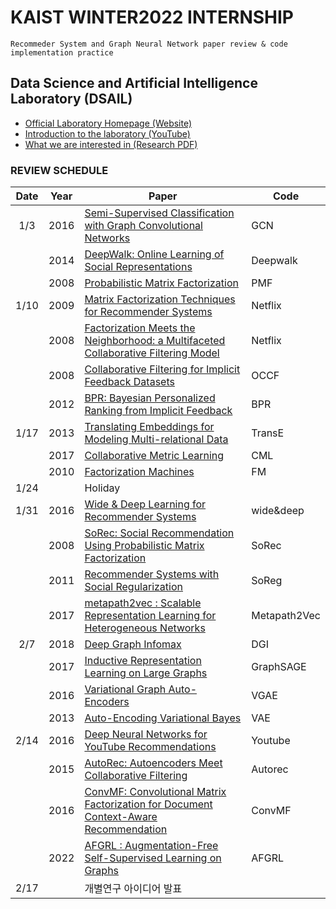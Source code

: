# KAIST WINTER2022 INTERNSHIP
    Recommeder System and Graph Neural Network paper review & code implementation practice
## Data Science and Artificial Intelligence Laboratory (DSAIL)
- [Official Laboratory Homepage (Website)](http://dsail.kaist.ac.kr/)
- [Introduction to the laboratory (YouTube)](https://www.youtube.com/watch?v=3Nz19Kln-yE)
- [What we are interested in (Research PDF)](https://dsail.kaist.ac.kr/files/research.pdf)
### REVIEW SCHEDULE 
| Date | Year | Paper | Code |
| :---: | --- | --- | --- |
| 1/3 | 2016 | [Semi-Supervised Classification with Graph Convolutional Networks](https://arxiv.org/abs/1609.02907)| GCN |
|     | 2014 | [DeepWalk: Online Learning of Social Representations](https://arxiv.org/abs/1403.6652)| Deepwalk |
|     | 2008 | [Probabilistic Matrix Factorization](https://papers.nips.cc/paper/2007/file/d7322ed717dedf1eb4e6e52a37ea7bcd-Paper.pdf)| PMF |
| 1/10| 2009 | [Matrix Factorization Techniques for Recommender Systems](https://datajobs.com/data-science-repo/Recommender-Systems-[Netflix].pdf)| Netflix |
|     | 2008 | [Factorization Meets the Neighborhood: a Multifaceted Collaborative Filtering Model](https://dl.acm.org/doi/pdf/10.1145/1401890.1401944)| Netflix |
|     | 2008 | [Collaborative Filtering for Implicit Feedback Datasets](http://yifanhu.net/PUB/cf.pdf)| OCCF |
|     | 2012 | [BPR: Bayesian Personalized Ranking from Implicit Feedback](https://arxiv.org/ftp/arxiv/papers/1205/1205.2618.pdf)| BPR |
| 1/17| 2013 | [Translating Embeddings for Modeling Multi-relational Data](https://papers.nips.cc/paper/2013/hash/1cecc7a77928ca8133fa24680a88d2f9-Abstract.html)| TransE |
|     | 2017 | [Collaborative Metric Learning](https://www.cs.cornell.edu/~ylongqi/paper/HsiehYCLBE17.pdf)| CML |
|     | 2010 | [Factorization Machines](https://www.csie.ntu.edu.tw/~b97053/paper/Rendle2010FM.pdf)| FM |
| 1/24| |Holiday|| 
| 1/31| 2016 | [Wide & Deep Learning for Recommender Systems](https://arxiv.org/abs/1606.07792) | wide&deep|
|     | 2008 | [SoRec: Social Recommendation Using Probabilistic Matrix Factorization](https://dl.acm.org/doi/10.1145/1458082.1458205)| SoRec |
|     | 2011 | [Recommender Systems with Social Regularization](https://dennyzhou.github.io/papers/RSR.pdf)| SoReg |
|     | 2017 | [metapath2vec : Scalable Representation Learning for Heterogeneous Networks](https://dl.acm.org/doi/10.1145/3097983.3098036)| Metapath2Vec 
| 2/7 | 2018 | [Deep Graph Infomax](https://arxiv.org/abs/1809.10341)| DGI |
|     | 2017 | [Inductive Representation Learning on Large Graphs](https://papers.nips.cc/paper/2017/file/5dd9db5e033da9c6fb5ba83c7a7ebea9-Paper.pdf)| GraphSAGE |
|     | 2016 | [Variational Graph Auto-Encoders](https://arxiv.org/abs/1611.07308)| VGAE |
|     | 2013 | [Auto-Encoding Variational Bayes](https://arxiv.org/abs/1312.6114)| VAE |
| 2/14| 2016 | [Deep Neural Networks for YouTube Recommendations](https://static.googleusercontent.com/media/research.google.com/ko//pubs/archive/45530.pdf)| Youtube |
|     | 2015 | [AutoRec: Autoencoders Meet Collaborative Filtering](https://users.cecs.anu.edu.au/~akmenon/papers/autorec/autorec-paper.pdf)| Autorec |
|     | 2016 | [ConvMF: Convolutional Matrix Factorization for Document Context-Aware Recommendation](https://dsail.kaist.ac.kr/files/RecSys16_slide.pdf) | ConvMF | 
|     | 2022 | [AFGRL : Augmentation-Free Self-Supervised Learning on Graphs](https://arxiv.org/abs/2112.02472) | AFGRL | 
| 2/17|      | 개별연구 아이디어 발표 | |


<!--
### 참고 
|Random Walk 기반 방법 | 
| :--- |
| https://arxiv.org/pdf/1403.6652.pdf (Deepwalk) |
| https://arxiv.org/pdf/1607.00653.pdf (Node2vec) |
| https://arxiv.org/pdf/1503.03578.pdf (LINE) |
| https://ericdongyx.github.io/papers/KDD17-dong-chawla-swami-metapath2vec.pdf (metapath2vec) |

|Graph Neural Network 기반 방법|
|:---|
|Supervised|
|https://openreview.net/pdf?id=SJU4ayYgl (GCN)|
|https://arxiv.org/pdf/1710.10903.pdf (GAT)|
|Unsupervised|
|https://arxiv.org/abs/1809.10341 (DGI)|
|https://arxiv.org/abs/1611.07308 (GVAE)|
|https://arxiv.org/abs/1312.6114 (VAE)|
|Scalability 고려 : https://arxiv.org/pdf/1706.02216.pdf (GraphSAGE)|
|https://arxiv.org/abs/2112.02472 (AFGRL)|
|Knowledge graph embedding 방법|
|https://papers.nips.cc/paper/2013/file/1cecc7a77928ca8133fa24680a88d2f9-Paper.pdf (TransE)|

|Recommender System Paper | 
|:---|
|Explicit feedback|
|Matrix factorization 기반|
|https://dl.acm.org/doi/pdf/10.1145/1401890.1401944 (Netflix)|
|https://datajobs.com/data-science-repo/Recommender-Systems-[Netflix].pdf|
|https://papers.nips.cc/paper/2007/file/d7322ed717dedf1eb4e6e52a37ea7bcd-Paper.pdf (PMF)|
|Implicit feedback|
|Matrix factorization 기반|
|Point-wise method: http://yifanhu.net/PUB/cf.pdf (OCCF)|
|Pair-wise method: https://arxiv.org/pdf/1205.2618.pdf (BPR)|
|Metric learning 기반|
|http://www.cs.cornell.edu/~ylongqi/paper/HsiehYCLBE17.pdf (CML)|
|Neural network 기반|
|https://arxiv.org/pdf/1708.05031.pdf (NCF)|
|Side information (Social network)|
|http://web.cs.ucla.edu/~yzsun/classes/2014Spring_CS7280/Papers/Recommendation/paper_cikm08_sorec_hao.pdf (SoRec)|
|https://dennyzhou.github.io/papers/RSR.pdf (SoReg)|

|Deep learning based recommender system |
| :---|
|http://www.wanghao.in/paper/KDD15_CDL.pdf (CDL)|
|http://uclab.khu.ac.kr/resources/publication/C_351.pdf (ConvMF)|
|http://users.cecs.anu.edu.au/~u5098633/papers/www15.pdf (Autorec)|
|https://static.googleusercontent.com/media/research.google.com/ko//pubs/archive/45530.pdf (YouTube)|
|https://arxiv.org/abs/1606.07792 (wide&deep)|
|https://ieeexplore.ieee.org/document/5694074 (FM)|

|과거 랩인턴 archive|
|:---|
|https://github.com/DSAILatKAIST|
|Graph|
|https://github.com/thunlp/GNNPapers|
|https://github.com/thunlp/NRLPapers|
|Library (code)|
|https://pytorch-geometric.readthedocs.io/en/latest/|
|Many others… (Authors’ code, etc)|
|Recommender system|
|https://github.com/jihoo-kim/awesome-RecSys||
|Library (code)|
|https://github.com/NicolasHug/Surprise|
|Many others… (Authors’ code, etc)|

-->
